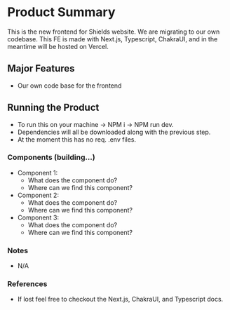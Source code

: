 # Product Summary

This is the new frontend for Shields website. We are migrating to our own codebase. This FE is made with Next.js, Typescript, ChakraUI, and in the meantime will be hosted on Vercel.

## Major Features
- Our own code base for the frontend

## Running the Product
- To run this on your machine -> NPM i -> NPM run dev.
- Dependencies will all be downloaded along with the previous step.
- At the moment this has no req. .env files.

### Components (building...)
- Component 1:
  - What does the component do?
  - Where can we find this component?
- Component 2:
  - What does the component do?
  - Where can we find this component?
- Component 3:
  - What does the component do?
  - Where can we find this component?

### Notes
- N/A 

### References
- If lost feel free to checkout the Next.js, ChakraUI, and Typescript docs.
